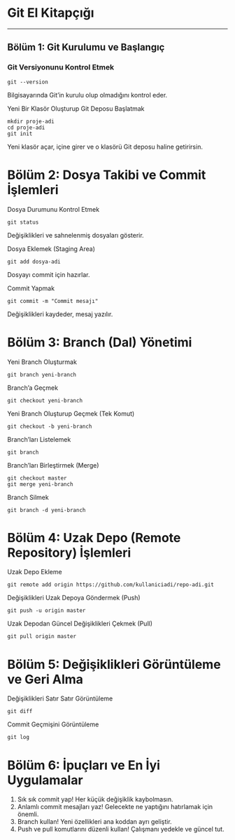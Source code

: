# Git El Kitapçığı

---

## Bölüm 1: Git Kurulumu ve Başlangıç

### Git Versiyonunu Kontrol Etmek

```
git --version
```
Bilgisayarında Git’in kurulu olup olmadığını kontrol eder.

Yeni Bir Klasör Oluşturup Git Deposu Başlatmak
```
mkdir proje-adi
cd proje-adi
git init
```
Yeni klasör açar, içine girer ve o klasörü Git deposu haline getirirsin.

# Bölüm 2: Dosya Takibi ve Commit İşlemleri
Dosya Durumunu Kontrol Etmek
```
git status
```
Değişiklikleri ve sahnelenmiş dosyaları gösterir.

Dosya Eklemek (Staging Area)
```
git add dosya-adi
```
Dosyayı commit için hazırlar.

Commit Yapmak
```
git commit -m "Commit mesajı"
```
Değişiklikleri kaydeder, mesaj yazılır.

# Bölüm 3: Branch (Dal) Yönetimi
Yeni Branch Oluşturmak
```
git branch yeni-branch
```
Branch’a Geçmek
```
git checkout yeni-branch
```
Yeni Branch Oluşturup Geçmek (Tek Komut)
```
git checkout -b yeni-branch
```
Branch’ları Listelemek
```
git branch
```
Branch’ları Birleştirmek (Merge)
```
git checkout master
git merge yeni-branch
```
Branch Silmek
```
git branch -d yeni-branch
```
# Bölüm 4: Uzak Depo (Remote Repository) İşlemleri
Uzak Depo Ekleme
```
git remote add origin https://github.com/kullaniciadi/repo-adi.git
```
Değişiklikleri Uzak Depoya Göndermek (Push)
```
git push -u origin master
```
Uzak Depodan Güncel Değişiklikleri Çekmek (Pull)
```
git pull origin master
```
# Bölüm 5: Değişiklikleri Görüntüleme ve Geri Alma
Değişiklikleri Satır Satır Görüntüleme
```
git diff
```
Commit Geçmişini Görüntüleme
```
git log
```

# Bölüm 6: İpuçları ve En İyi Uygulamalar
1. Sık sık commit yap! Her küçük değişiklik kaybolmasın.
2. Anlamlı commit mesajları yaz! Gelecekte ne yaptığını hatırlamak için önemli.
3. Branch kullan! Yeni özellikleri ana koddan ayrı geliştir.
4. Push ve pull komutlarını düzenli kullan! Çalışmanı yedekle ve güncel tut.
